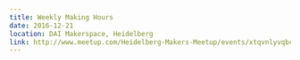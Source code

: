 ```yaml
---
title: Weekly Making Hours
date: 2016-12-21
location: DAI Makerspace, Heidelberg
link: http://www.meetup.com/Heidelberg-Makers-Meetup/events/xtqvnlyvqbcc/
---
```

